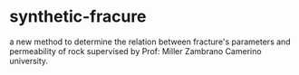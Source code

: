 # synthetic-fracure
a new method to determine the relation between fracture's parameters and permeability of rock
supervised by Prof: Miller Zambrano Camerino university.
